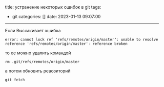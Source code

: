 title: устранение некоторых ошибок в git
tags:
  - git
categories: []
date: 2023-01-13 09:07:00
---

Если Выскакивает ошибка

    error: cannot lock ref 'refs/remotes/origin/master': unable to resolve reference 'refs/remotes/origin/master': reference broken
то ее можно удалить командой

    rm .git/refs/remotes/origin/master

а потом обновить реаозиторий

    git fetch
